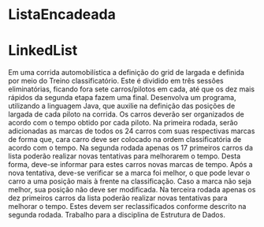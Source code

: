 # ListaEncadeada
# LinkedList
Em uma corrida automobilística a definição do grid de largada e definida por meio do Treino classificatório. Este é dividido em três sessões eliminatórias, ficando fora sete carros/pilotos em cada, até que os dez mais rápidos da segunda etapa fazem uma final.
Desenvolva um programa, utilizando a linguagem Java, que auxilie na definição das posições de largada de cada piloto na corrida.
Os carros deverão ser organizados de acordo com o tempo obtido por cada piloto.
Na primeira rodada, serão adicionadas as marcas de todos os 24 carros com suas
respectivas marcas de forma que, cara carro deve ser colocado na ordem classificatória de acordo com o tempo.
Na segunda rodada apenas os 17 primeiros carros da lista poderão realizar novas tentativas para melhorarem o tempo. Desta forma, deve-se informar para estes carros novas marcas de tempo. Após a nova tentativa, deve-se verificar se a marca foi melhor, o que pode levar o carro a uma posição mais à frente na classificação. Caso a marca não seja melhor, sua posição não deve ser modificada.
Na terceira rodada apenas os dez primeiros carros da lista poderão realizar novas tentativas para melhorar o tempo. Estes devem ser reclassificados conforme descrito na segunda rodada.
Trabalho para a disciplina de Estrutura de Dados.
